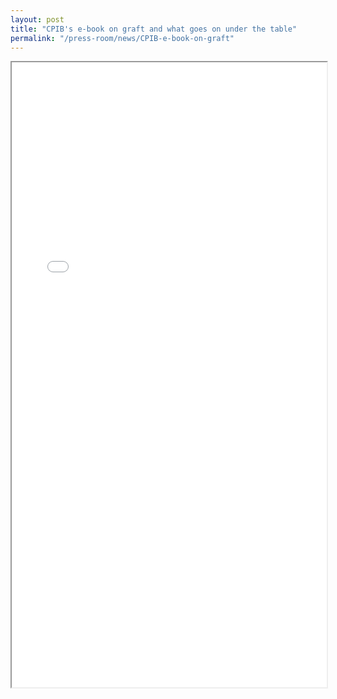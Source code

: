 ```yaml
---
layout: post
title: "CPIB's e-book on graft and what goes on under the table"
permalink: "/press-room/news/CPIB-e-book-on-graft"
---
```


<iframe src="/files/news/2020.12.29.ST_CPIB e-book on graft.pdf" width="100%" height="1000px">
    </iframe>

